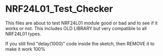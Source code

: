 # NRF24L01_Test_Checker
This files are about to test NRF24L01 module good or bad and to see if it works or not. This includes OLD LIBRARY but very compatible to all NRF24L01 types.
<p>If you still find "delay(1000)" code inside the sketch, then REMOVE it to make it work 100%</p>
